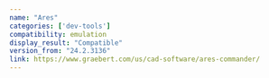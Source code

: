 ```yaml
---
name: "Ares"
categories: ['dev-tools']
compatibility: emulation
display_result: "Compatible"
version_from: "24.2.3136"
link: https://www.graebert.com/us/cad-software/ares-commander/
---
```


